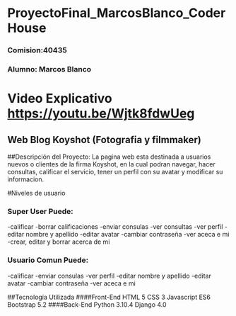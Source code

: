 # ProyectoFinal_MarcosBlanco_CoderHouse
 
### Comision:40435
### Alumno: Marcos Blanco
 
# Video Explicativo https://youtu.be/Wjtk8fdwUeg
 
## Web Blog Koyshot (Fotografia y filmmaker)
 
##Descripción del Proyecto:
La pagina web esta destinada a usuarios nuevos o clientes de la firma Koyshot, en la cual podran
navegar, hacer consultas, calificar el servicio, tener un perfil con su avatar y modificar su informacion.

#Niveles de usuario
### Super User Puede:
  -calificar
  -borrar calificaciones
  -enviar consulas
  -ver consultas
  -ver perfil
  -editar nombre y apellido
  -editar avatar
  -cambiar contraseña
  -ver aceca e mi
  -crear, editar y borrar acerca de mi
### Usuario Comun Puede:
  -calificar
  -enviar consulas
  -ver perfil
  -editar nombre y apellido
  -editar avatar
  -cambiar contraseña
  -ver aceca e mi
 
 
 
##Tecnología Utilizada
####Front-End
HTML 5
CSS 3
Javascript ES6
Bootstrap 5.2
####Back-End
Python 3.10.4
Django 4.0
